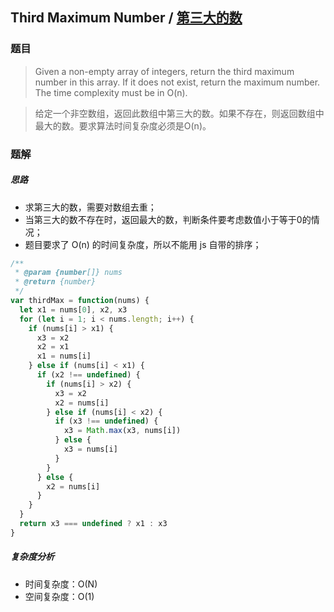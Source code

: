 ## Third Maximum Number / [第三大的数](https://leetcode-cn.com/problems/third-maximum-number/)

### 题目
> Given a non-empty array of integers, return the third maximum number in this array. If it does not exist, return the maximum number. The time complexity must be in O(n).

> 给定一个非空数组，返回此数组中第三大的数。如果不存在，则返回数组中最大的数。要求算法时间复杂度必须是O(n)。

### 题解
##### 思路
+ 求第三大的数，需要对数组去重；
+ 当第三大的数不存在时，返回最大的数，判断条件要考虑数值小于等于0的情况；
+ 题目要求了 O(n) 的时间复杂度，所以不能用 js 自带的排序；

```js
/**
 * @param {number[]} nums
 * @return {number}
 */
var thirdMax = function(nums) {
  let x1 = nums[0], x2, x3
  for (let i = 1; i < nums.length; i++) {
    if (nums[i] > x1) {
      x3 = x2
      x2 = x1
      x1 = nums[i]
    } else if (nums[i] < x1) {
      if (x2 !== undefined) {
        if (nums[i] > x2) {
          x3 = x2
          x2 = nums[i]
        } else if (nums[i] < x2) {
          if (x3 !== undefined) {
            x3 = Math.max(x3, nums[i])
          } else {
            x3 = nums[i]
          }
        }
      } else {
        x2 = nums[i]
      }
    }
  }
  return x3 === undefined ? x1 : x3
}
```

##### 复杂度分析
+ 时间复杂度：O(N)
+ 空间复杂度：O(1)